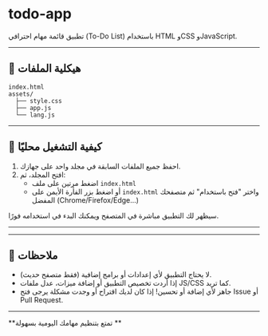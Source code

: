 # todo-app

تطبيق قائمة مهام احترافي (To-Do List) باستخدام HTML وCSS وJavaScript.

---

## 📁 هيكلية الملفات

```
index.html
assets/
  ├── style.css
  ├── app.js
  └── lang.js
```

---

## 🚀 كيفية التشغيل محليًا

1. احفظ جميع الملفات السابقة في مجلد واحد على جهازك.
2. افتح المجلد، ثم:
   - اضغط مرتين على ملف `index.html`
   - أو اضغط بزر الفأرة الأيمن على `index.html` واختر "فتح باستخدام" ثم متصفحك المفضل (Chrome/Firefox/Edge...)

سيظهر لك التطبيق مباشرة في المتصفح ويمكنك البدء في استخدامه فورًا.

---


---

## 📝 ملاحظات

- لا يحتاج التطبيق لأي إعدادات أو برامج إضافية (فقط متصفح حديث).
- إذا أردت تخصيص التطبيق أو إضافة ميزات، عدل ملفات JS/CSS كما تريد.
- جاهز لأي إضافة أو تحسين! إذا كان لديك اقتراح أو وجدت مشكلة يرجى فتح Issue أو Pull Request.

---

**تمتع بتنظيم مهامك اليومية بسهولة **
